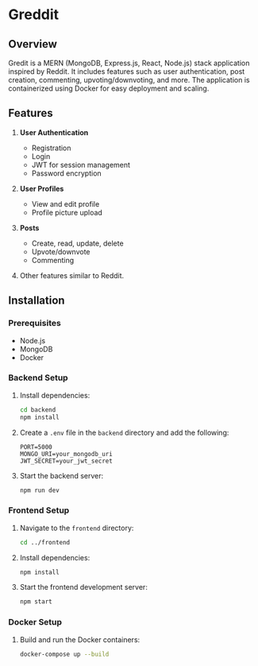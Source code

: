 # Greddit

## Overview

Gredit is a MERN (MongoDB, Express.js, React, Node.js) stack application inspired by Reddit. It includes features such as user authentication, post creation, commenting, upvoting/downvoting, and more. The application is containerized using Docker for easy deployment and scaling.

## Features

1. **User Authentication**
    - Registration
    - Login
    - JWT for session management
    - Password encryption

2. **User Profiles**
    - View and edit profile
    - Profile picture upload

3. **Posts**
    - Create, read, update, delete
    - Upvote/downvote
    - Commenting

4. Other features similar to Reddit.

## Installation

### Prerequisites
- Node.js
- MongoDB
- Docker

### Backend Setup

1. Install dependencies:
    ```bash
    cd backend
    npm install
    ```

2. Create a `.env` file in the `backend` directory and add the following:
    ```env
    PORT=5000
    MONGO_URI=your_mongodb_uri
    JWT_SECRET=your_jwt_secret
    ```

3. Start the backend server:
    ```bash
    npm run dev
    ```

### Frontend Setup
1. Navigate to the `frontend` directory:
    ```bash
    cd ../frontend
    ```

2. Install dependencies:
    ```bash
    npm install
    ```

3. Start the frontend development server:
    ```bash
    npm start
    ```

### Docker Setup
1. Build and run the Docker containers:
    ```bash
    docker-compose up --build
    ```

